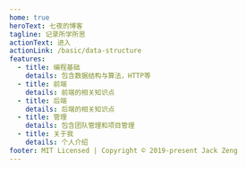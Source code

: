 ```yaml
---
home: true
heroText: 七夜的博客
tagline: 记录所学所思
actionText: 进入
actionLink: /basic/data-structure
features:
  - title: 编程基础
    details: 包含数据结构与算法，HTTP等
  - title: 前端
    details: 前端的相关知识点
  - title: 后端 
    details: 后端的相关知识点
  - title: 管理 
    details: 包含团队管理和项目管理
  - title: 关于我 
    details: 个人介绍
footer: MIT Licensed | Copyright © 2019-present Jack Zeng
---
```

